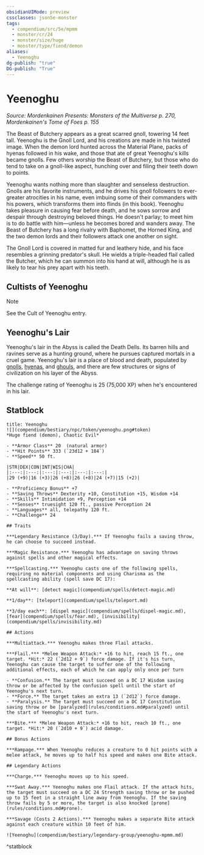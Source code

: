 ```yaml
---
obsidianUIMode: preview
cssclasses: json5e-monster
tags:
  - compendium/src/5e/mpmm
  - monster/cr/24
  - monster/size/huge
  - monster/type/fiend/demon
aliases:
  - Yeenoghu
dg-publish: "true"
DG-publish: "True"
---
```

# Yeenoghu
*Source: Mordenkainen Presents: Monsters of the Multiverse p. 270, Mordenkainen's Tome of Foes p. 155*  

The Beast of Butchery appears as a great scarred gnoll, towering 14 feet tall. Yeenoghu is the Gnoll Lord, and his creations are made in his twisted image. When the demon lord hunted across the Material Plane, packs of hyenas followed in his wake, and those that ate of great Yeenoghu's kills became gnolls. Few others worship the Beast of Butchery, but those who do tend to take on a gnoll-like aspect, hunching over and filing their teeth down to points.

Yeenoghu wants nothing more than slaughter and senseless destruction. Gnolls are his favorite instruments, and he drives his gnoll followers to ever-greater atrocities in his name, even imbuing some of their commanders with his powers, which transforms them into flinds (in this book). Yeenoghu takes pleasure in causing fear before death, and he sows sorrow and despair through destroying beloved things. He doesn't parlay; to meet him is to do battle with him—unless he becomes bored and wanders away. The Beast of Butchery has a long rivalry with Baphomet, the Horned King, and the two demon lords and their followers attack one another on sight.

The Gnoll Lord is covered in matted fur and leathery hide, and his face resembles a grinning predator's skull. He wields a triple-headed flail called the Butcher, which he can summon into his hand at will, although he is as likely to tear his prey apart with his teeth.

## Cultists of Yeenoghu

> [!note]
> See the Cult of Yeenoghu entry.

## Yeenoghu's Lair

Yeenoghu's lair in the Abyss is called the Death Dells. Its barren hills and ravines serve as a hunting ground, where he pursues captured mortals in a cruel game. Yeenoghu's lair is a place of blood and death, populated by [gnolls](compendium/bestiary/humanoid/gnoll.md), [hyenas](compendium/bestiary/beast/hyena.md), and [ghouls](compendium/bestiary/undead/ghoul.md), and there are few structures or signs of civilization on his layer of the Abyss.

The challenge rating of Yeenoghu is 25 (75,000 XP) when he's encountered in his lair.

## Statblock

```ad-statblock
title: Yeenoghu
![](compendium/bestiary/npc/token/yeenoghu.png#token)
*Huge fiend (demon), Chaotic Evil*

- **Armor Class** 20  (natural armor)
- **Hit Points** 333 (`23d12 + 184`)
- **Speed** 50 ft.

|STR|DEX|CON|INT|WIS|CHA|
|:---:|:---:|:---:|:---:|:---:|:---:|
|29 (+9)|16 (+3)|26 (+8)|26 (+8)|24 (+7)|15 (+2)|

- **Proficiency Bonus** +7
- **Saving Throws** Dexterity +10, Constitution +15, Wisdom +14
- **Skills** Intimidation +9, Perception +14
- **Senses** truesight 120 ft., passive Perception 24
- **Languages** all, telepathy 120 ft.
- **Challenge** 24

## Traits

***Legendary Resistance (3/Day).*** If Yeenoghu fails a saving throw, he can choose to succeed instead.

***Magic Resistance.*** Yeenoghu has advantage on saving throws against spells and other magical effects.

***Spellcasting.*** Yeenoghu casts one of the following spells, requiring no material components and using Charisma as the spellcasting ability (spell save DC 17):

**At will**: [detect magic](compendium/spells/detect-magic.md)

**1/day**: [teleport](compendium/spells/teleport.md)

**3/day each**: [dispel magic](compendium/spells/dispel-magic.md), [fear](compendium/spells/fear.md), [invisibility](compendium/spells/invisibility.md)

## Actions

***Multiattack.*** Yeenoghu makes three Flail attacks.

***Flail.*** *Melee Weapon Attack:* +16 to hit, reach 15 ft., one target. *Hit:* 22 (`2d12 + 9`) force damage. If it's his turn, Yeenoghu can cause the target to suffer one of the following additional effects, each of which he can apply only once per turn

- **Confusion.** The target must succeed on a DC 17 Wisdom saving throw or be affected by the confusion spell until the start of Yeenoghu's next turn.  
- **Force.** The target takes an extra 13 (`2d12`) force damage.  
- **Paralysis.** The target must succeed on a DC 17 Constitution saving throw or be [paralyzed](rules/conditions.md#paralyzed) until the start of Yeenoghu's next turn.  

***Bite.*** *Melee Weapon Attack:* +16 to hit, reach 10 ft., one target. *Hit:* 20 (`2d10 + 9`) acid damage.

## Bonus Actions

***Rampage.*** When Yeenoghu reduces a creature to 0 hit points with a melee attack, he moves up to half his speed and makes one Bite attack.

## Legendary Actions

***Charge.*** Yeenoghu moves up to his speed.

***Swat Away.*** Yeenoghu makes one Flail attack. If the attack hits, the target must succeed on a DC 24 Strength saving throw or be pushed up to 15 feet in a straight line away from Yeenoghu. If the saving throw fails by 5 or more, the target is also knocked [prone](rules/conditions.md#prone).

***Savage (Costs 2 Actions).*** Yeenoghu makes a separate Bite attack against each creature within 10 feet of him.

![Yeenoghu](compendium/bestiary/legendary-group/yeenoghu-mpmm.md)
```
^statblock